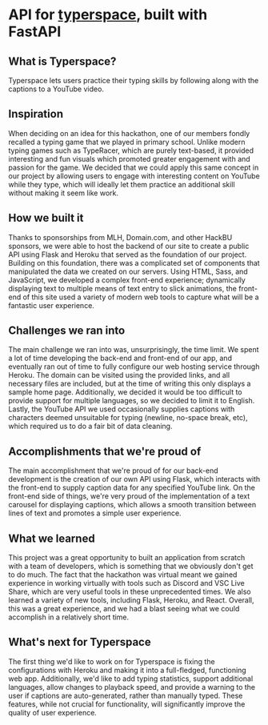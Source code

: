 # API for [typerspace](https://github.com/benjaminlapidus/typerspace), built with FastAPI

## What is Typerspace?
Typerspace lets users practice their typing skills by following along with the captions to a YouTube video.

## Inspiration
When deciding on an idea for this hackathon, one of our members fondly recalled a typing game that we played in primary school. Unlike modern typing games such as TypeRacer, which are purely text-based, it provided interesting and fun visuals which promoted greater engagement with and passion for the game. We decided that we could apply this same concept in our project by allowing users to engage with interesting content on YouTube while they type, which will ideally let them practice an additional skill without making it seem like work.

## How we built it
Thanks to sponsorships from MLH, Domain.com, and other HackBU sponsors, we were able to host the backend of our site to create a public API using Flask and Heroku that served as the foundation of our project. Building on this foundation, there was a complicated set of components that manipulated the data we created on our servers. Using HTML, Sass, and JavaScript,  we developed a complex front-end experience; dynamically displaying text to multiple means of text entry to slick animations, the front-end of this site used a variety of modern web tools to capture what will be a fantastic user experience.

## Challenges we ran into
The main challenge we ran into was, unsurprisingly, the time limit. We spent a lot of time developing the back-end and front-end of our app, and eventually ran out of time to fully configure our web hosting service through Heroku. The domain can be visited using the provided links, and all necessary files are included, but at the time of writing this only displays a sample home page. Additionally, we decided it would be too difficult to provide support for multiple languages, so we decided to limit it to English. Lastly, the YouTube API we used occasionally supplies captions with characters deemed unsuitable for typing (newline, no-space break, etc), which required us to do a fair bit of data cleaning.

## Accomplishments that we're proud of
The main accomplishment that we're proud of for our back-end development is the creation of our own API using Flask, which interacts with the front-end to supply caption data for any specified YouTube link. On the front-end side of things, we're very proud of the implementation of a text carousel for displaying captions, which allows a smooth transition between lines of text and promotes a simple user experience.

## What we learned
This project was a great opportunity to built an application from scratch with a team of developers, which is something that we obviously don't get to do much. The fact that the hackathon was virtual meant we gained experience in working virtually with tools such as Discord and VSC Live Share, which are very useful tools in these unprecedented times. We also learned a variety of new tools, including Flask, Heroku, and React. Overall, this was a great experience, and we had a blast seeing what we could accomplish in a relatively short time.

## What's next for Typerspace
The first thing we'd like to work on for Typerspace is fixing the configurations with Heroku and making it into a full-fledged, functioning web app. Additionally, we'd like to add typing statistics, support additional languages, allow changes to playback speed, and provide a warning to the user if captions are auto-generated, rather than manually typed. These features, while not crucial for functionality, will significantly improve the quality of user experience.
